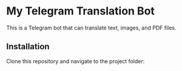 # My Telegram Translation Bot

This is a Telegram bot that can translate text, images, and PDF files.

## Installation

Clone this repository and navigate to the project folder:

